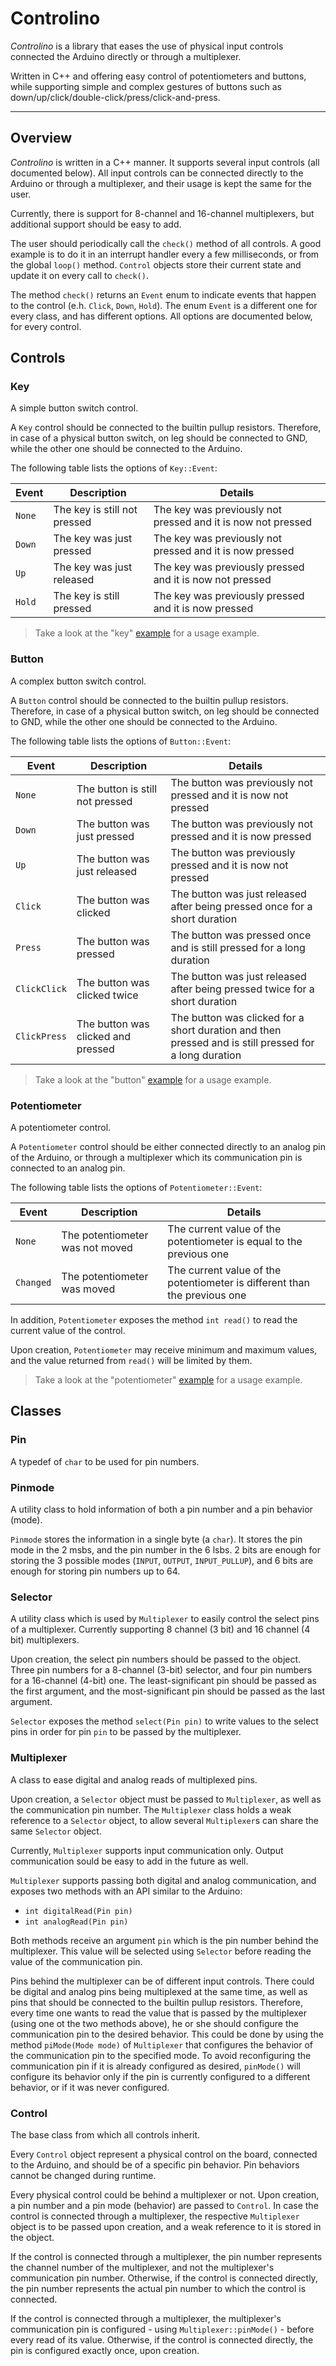 # Controlino

*Controlino* is a library that eases the use of physical input controls connected the Arduino directly or through a multiplexer.

Written in C++ and offering easy control of potentiometers and buttons, while supporting simple and complex gestures of buttons such as down/up/click/double-click/press/click-and-press.

---

## Overview

*Controlino* is written in a C++ manner.
It supports several input controls (all documented below). All input controls can be connected directly to the Arduino or through a multiplexer, and their usage is kept the same for the user.

Currently, there is support for 8-channel and 16-channel multiplexers, but additional support should be easy to add.

The user should periodically call the `check()` method of all controls. A good example is to do it in an interrupt handler every a few milliseconds, or from the global `loop()` method.
`Control` objects store their current state and update it on every call to `check()`.

The method `check()` returns an `Event` enum to indicate events that happen to the control (e.h. `Click`, `Down`, `Hold`).
The enum `Event` is a different one for every class, and has different options. All options are documented below, for every control.

## Controls

### Key

A simple button switch control.

A `Key` control should be connected to the builtin pullup resistors.
Therefore, in case of a physical button switch, on leg should be connected to GND, while the other one should be connected to the Arduino.

The following table lists the options of `Key::Event`:

| Event | Description | Details |
|-------|-------------|---------|
| `None` | The key is still not pressed | The key was previously not pressed and it is now not pressed |
| `Down` | The key was just pressed | The key was previously not pressed and it is now pressed |
| `Up` | The key was just released | The key was previously pressed and it is now not pressed |
| `Hold` | The key is still pressed | The key was previously pressed and it is now pressed |

> Take a look at the "key" [example](examples/Key/Key.ino) for a usage example.

### Button

A complex button switch control.

A `Button` control should be connected to the builtin pullup resistors.
Therefore, in case of a physical button switch, on leg should be connected to GND, while the other one should be connected to the Arduino.

The following table lists the options of `Button::Event`:

| Event | Description | Details |
|-------|-------------|---------|
| `None` | The button is still not pressed | The button was previously not pressed and it is now not pressed |
| `Down` | The button was just pressed | The button was previously not pressed and it is now pressed |
| `Up` | The button was just released | The button was previously pressed and it is now not pressed |
| `Click` | The button was clicked | The button was just released after being pressed once for a short duration |
| `Press` | The button was pressed | The button was pressed once and is still pressed for a long duration |
| `ClickClick` | The button was clicked twice | The button was just released after being pressed twice for a short duration |
| `ClickPress` | The button was clicked and pressed | The button was clicked for a short duration and then pressed and is still pressed for a long duration |

> Take a look at the "button" [example](examples/Button/Button.ino) for a usage example.

### Potentiometer

A potentiometer control.

A `Potentiometer` control should be either connected directly to an analog pin of the Arduino, or through a multiplexer which its communication pin is connected to an analog pin.

The following table lists the options of `Potentiometer::Event`:

| Event | Description | Details |
|-------|-------------|---------|
| `None` | The potentiometer was not moved | The current value of the potentiometer is equal to the previous one |
| `Changed` | The potentiometer was moved | The current value of the potentiometer is different than the previous one |

In addition, `Potentiometer` exposes the method `int read()` to read the current value of the control.

Upon creation, `Potentiometer` may receive minimum and maximum values, and the value returned from `read()` will be limited by them.

> Take a look at the "potentiometer" [example](examples/Potentiometer/Potentiometer.ino) for a usage example.

## Classes

### Pin

A typedef of `char` to be used for pin numbers.

### Pinmode

A utility class to hold information of both a pin number and a pin behavior (mode).

`Pinmode` stores the information in a single byte (a `char`). It stores the pin mode in the 2 msbs, and the pin number in the 6 lsbs.
2 bits are enough for storing the 3 possible modes (`INPUT`, `OUTPUT`, `INPUT_PULLUP`), and 6 bits are enough for storing pin numbers up to 64.

### Selector

A utility class which is used by `Multiplexer` to easily control the select pins of a multiplexer. Currently supporting 8 channel (3 bit) and 16 channel (4 bit) multiplexers.

Upon creation, the select pin numbers should be passed to the object. Three pin numbers for a 8-channel (3-bit) selector, and four pin numbers for a 16-channel (4-bit) one.
The least-significant pin should be passed as the first argument, and the most-significant pin should be passed as the last argument.

`Selector` exposes the method `select(Pin pin)` to write values to the select pins in order for pin `pin` to be passed by the multiplexer.

### Multiplexer

A class to ease digital and analog reads of multiplexed pins.

Upon creation, a `Selector` object must be passed to `Multiplexer`, as well as the communication pin number.
The `Multiplexer` class holds a weak reference to a `Selector` object, to allow several `Multiplexer`s can share the same `Selector` object.

Currently, `Multiplexer` supports input communication only. Output communication sould be easy to add in the future as well.

`Multiplexer` supports passing both digital and analog communication, and exposes two methods with an API similar to the Arduino:
* `int digitalRead(Pin pin)`
* `int analogRead(Pin pin)`

Both methods receive an argument `pin` which is the pin number behind the multiplexer. This value will be selected using `Selector` before reading the value of the communication pin.

Pins behind the multiplexer can be of different input controls. There could be digital and analog pins being multiplexed at the same time, as well as pins that should be connected to the builtin pullup resistors.
Therefore, every time one wants to read the value that is passed by the multiplexer (using one ot the two methods above), he or she should configure the communication pin to the desired behavior.
This could be done by using the method `piMode(Mode mode)` of `Multiplexer` that configures the behavior of the communication pin to the specified mode.
To avoid reconfiguring the communication pin if it is already configured as desired, `pinMode()` will configure its behavior only if the pin is currently configured to a different behavior, or if it was never configured.

### Control

The base class from which all controls inherit.

Every `Control` object represent a physical control on the board, connected to the Arduino, and should be of a specific pin behavior. Pin behaviors cannot be changed during runtime.

Every physical control could be behind a multiplexer or not. Upon creation, a pin number and a pin mode (behavior) are passed to `Control`.
In case the control is connected through a multiplexer, the respective `Multiplexer` object is to be passed upon creation, and a weak reference to it is stored in the object.

If the control is connected through a multiplexer, the pin number represents the channel number of the multiplexer, and not the multiplexer's communication pin number.
Otherwise, if the control is connected directly, the pin number represents the actual pin number to which the control is connected.

If the control is connected through a multiplexer, the multiplexer's communication pin is configured - using `Multiplexer::pinMode()` - before every read of its value.
Otherwise, if the control is connected directly, the pin is configured exactly once, upon creation.

